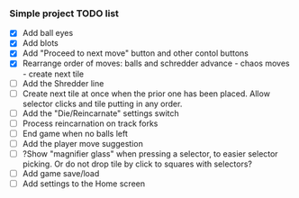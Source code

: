 ### Simple project TODO list

- [x] Add ball eyes
- [x] Add blots
- [x] Add "Proceed to next move" button and other contol buttons
- [x] Rearrange order of moves: balls and schredder advance - chaos moves - create next tile
- [ ] Add the Shredder line
- [ ] Create next tile at once when the prior one has been placed. Allow selector clicks and tile putting in any order.
- [ ] Add the "Die/Reincarnate" settings switch
- [ ] Process reincarnation on track forks
- [ ] End game when no balls left
- [ ] Add the player move suggestion
- [ ] ?Show "magnifier glass" when pressing a selector, to easier selector picking. Or do not drop tile by click to squares with selectors?
- [ ] Add game save/load
- [ ] Add settings to the Home screen